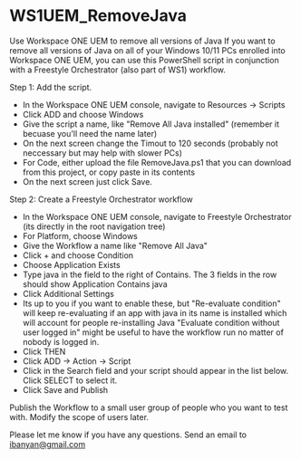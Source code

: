 # WS1UEM_RemoveJava
Use Workspace ONE UEM to remove all versions of Java
If you want to remove all versions of Java on all of your Windows 10/11 PCs enrolled into Workspace ONE UEM, you can use this PowerShell script in conjunction with a Freestyle Orchestrator (also part of WS1) workflow.

Step 1: Add the script.
- In the Workspace ONE UEM console, navigate to Resources -> Scripts
- Click ADD and choose Windows
- Give the script a name, like "Remove All Java installed" (remember it becuase you'll need the name later)
- On the next screen change the Timout to 120 seconds (probably not neccessary but may help with slower PCs)
- For Code, either upload the file RemoveJava.ps1 that you can download from this project, or copy paste in its contents
- On the next screen just click Save.

Step 2: Create a Freestyle Orchestrator workflow
- In the Workspace ONE UEM console, navigate to Freestyle Orchestrator (its directly in the root navigation tree)
- For Platform, choose Windows
- Give the Workflow a name like "Remove All Java"
- Click + and choose Condition
- Choose Application Exists
- Type java in the field to the right of Contains.  The 3 fields in the row should show Application Contains java
- Click Additional Settings
- Its up to you if you want to enable these, but 
   "Re-evaluate condition" will keep re-evaluating if an app with java in its name is installed which will account for people re-installing Java
   "Evaluate condition without user logged in" might be useful to have the workflow run no matter of nobody is logged in.
 - Click THEN
 - Click ADD -> Action -> Script
 - Click in the Search field and your script should appear in the list below.  Click SELECT to select it.
 - Click Save and Publish
 
 Publish the Workflow to a small user group of people who you want to test with.  Modify the scope of users later.
 
 Please let me know if you have any questions.  Send an email to ibanyan@gmail.com
